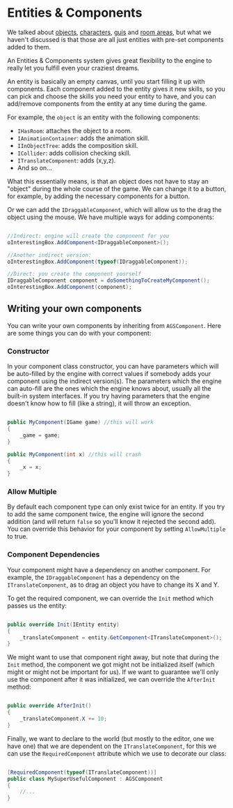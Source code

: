 # Entities & Components

We talked about [objects](objects.md), [characters](characters.md), [guis](guis.md) and [room areas](areas.md), but what we haven't discussed is that those are all just entities with pre-set components added to them.

An Entities & Components system gives great flexibility to the engine to really let you fulfill even your craziest dreams. 

An entity is basically an empty canvas, until you start filling it up with components.
Each component added to the entity gives it new skills, so you can pick and choose the skills you need your entity to have, and you can add/remove components from the entity at any time during the game.

For example, the `object` is an entity with the following components:

- `IHasRoom`: attaches the object to a room.
- `IAnimationContainer`: adds the animation skill.
- `IInObjectTree`: adds the composition skill.
- `ICollider`: adds collision checking skill.
- `ITranslateComponent`: adds (x,y,z).
- And so on...

What this essentially means, is that an object does not have to stay an "object" during the whole course of the game. We can change it to a button, for example, by adding the necessary components for a button.

Or we can add the `IDraggableComponent`, which will allow us to the drag the object using the mouse.
We have multiple ways for adding components:

```csharp

//Indirect: engine will create the component for you
oInterestingBox.AddComponent<IDraggableComponent>();

//Another indirect version:
oInterestingBox.AddComponent(typeof(IDraggableComponent));

//Direct: you create the component yourself
IDraggableComponent component = doSomethingToCreateMyComponent();
oInterestingBox.AddComponent(component);

```

## Writing your own components

You can write your own components by inheriting from `AGSComponent`.
Here are some things you can do with your component:

### Constructor

In your component class constructor, you can have parameters which will be auto-filled by the engine
with correct values if somebody adds your component using the indirect version(s).
The parameters which the engine can auto-fill are the ones which the engine knows about, usually all the built-in system interfaces. If you try having parameters that the engine doesn't know how to fill (like a string), it will throw an exception.

```csharp

public MyComponent(IGame game) //this will work
{
    _game = game;
}

public MyComponent(int x) //this will crash
{
    _x = x;
}

```

### Allow Multiple

By default each component type can only exist twice for an entity. If you try to add the same component twice, the engine will ignore the second addition (and will return `false` so you'll know it rejected the second add). You can override this behavior for your component by setting `AllowMultiple` to true.

### Component Dependencies

Your component might have a dependency on another component. For example, the `IDraggableComponent` has a dependency on the `ITranslateComponent`, as to drag an object you have to change its X and Y.

To get the required component, we can override the `Init` method which passes us the entity:

```csharp

public override Init(IEntity entity)
{
    _translateComponent = entity.GetComponent<ITranslateComponent>();
}

```

We might want to use that component right away, but note that during the `Init` method, the component we got might not be initialized itself (which might or might not be important for us).
If we want to guarantee we'll only use the component after it was initialized, we can override the `AfterInit` method:

```csharp

public override AfterInit()
{
    _translateComponent.X += 10;
}

```

Finally, we want to declare to the world (but mostly to the editor, one we have one) that we are dependent on the `ITranslateComponent`, for this we can use the `RequiredComponent` attribute which we use to decorate our class:

```csharp

[RequiredComponent(typeof(ITranslateComponent))]
public class MySuperUsefulComponent : AGSComponent
{
    //...
}

```